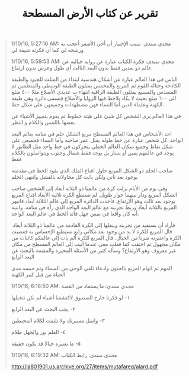 ﻿---
layout: post
title: "تقرير عن كتاب الأرض المسطحة"
description: "تلخيص مجدي سندي"
modified: 2016-02-17
tags: [تقارير]
author:
categories:
share:
comments: true
image: 
  feature: https://www.dropbox.com/s/i6py00kaulxa2pf/2016-02-17%2000_35_01-alard.pdf.png?dl=1
  credit:
  creditlink:
link:
---

> 1/10/16, 5:27:16 AM: مجدي سندي: سبب الإختيار أن أخي الأصغر أعجب به ورشحه لي كما أن فكرته شيقة لي
>
> 1/10/16, 5:59:53 AM: مجدي سندي: فكرة الكتاب عبارة عن رواية خيالية عن عالم ذو بعدين فقط بدون البعد الثالث أي طول وعرض بدون ارتفاع.
>
> الناس في هذا العالم عبارة عن أشكال هندسية ابتداء من المثلث للجنود والطبقة الكادحة وحثالة القوم ثم المربع والمخمس يمثلون الطبقة الوسطى والمتعلمين ثم المسدس والمسبع يمثلون الطبقة الراقية انتهاء ب عديدي الأضلاع مثلا ٤٠٠ ضلع الى ٦٠٠ ضلع بحيث لا يكاد يلاحظ فيها الزوايا والأضلاع فتسمى دائرة وهي طبقة الكهنة وعلماء الدين أما النساء فهن مضطهدات وجميعهن على شكل خط.
>
> في هذا العالم يرى الشخص كل شيئ على هيئة خطوط ثم يقوم بتمييز الأشياء عن بعضها باللمس والكلام و النظر.
>
> احد الأشخاص في هذا العالم المسطح مربع الشكل حلم في منامه بعالم البعد الواحد. كل شخص عبارة عن خط طوله يمثل عمر صاحبه وأما النساء فجميعن على شكل نقاط وجميع سكان العالم الخطي يتحركون في خط واحد مثل الطابور لا يوجد في عالمهم يمين أو يسار بل يوجد فقط شمال وجنوب ويتواصلون بالكلام فقط
>
> صاحب الحلم ذو الشكل المربع حاول اقناع الملك الذي يقود الخط في مقدمته بوجود بعد ثاني ولكن بائت كل محاولاته بالفشل وانتهى الحلم
>
> وفي يوم من الأيام نزلت كرة من عالمنا ذو الثلاثة أبعاد إلى الشخص صاحب الشكل المربع ودار بينهما حوار طويل. لم تستطع الكرة ثلاثية الأبعاد اقناع المربع بوجود بعد ثالث وهو الإرتفاع. فأخذت الدائرة المربع إلى عالم الثلاثة أبعاد فانبهر المربع بالثلاثة أبعاد وربط تجربته مع عالم البعد الواحد الذي رآه في منامه. وانتبه أنه كان واقعا في نفس جهل قائد الخط في عالم البعد الواحد.
>
> فأراد أن يستفيد من تجربته وينقلها إلى الكرة القادمة من عالمنا ذو الثلاثة أبعاد. قال المربع للكرة لا بد من وجود بعد مكاني رابع نستطيع الإحساس به فغضبت الكرة واعتبرته ضربا من الخيال. قال المربع للكرة ألم يأت إلى عالمكم كائنات من مكان مجهول ثم اختفت كما فعلت معي عندما أتيت إلى العالم المسطح من مكان غير معروف وهو الارتفاع؟ وسأله كثير من الأسئلة المحيرة والمقنعة بالبحث عن البعد الرابع
>
> المهم تم اتهام المربع بالجنون وادعاء تلقي الوحي من السماء وتم حبسه مدى الحياة من قبل كبير الكهنة
>
> 1/10/16, 6:18:50 AM: مجدي سندي: ما يستفاد من القصة
>
> ١- لو فكرنا خارج الصندوق لاكتشفنا أشياء لم نكن نتخيلها
>
> ٢- يجب البحث عن البعد الرابع
>
> ٣- واصل مسيرتك ولا تلتفت لكلام المحبطين
>
> ٤- العلم نور والجهل ظلام
>
> ٥- ما تعتبره خيالا قد يكون حقيقة
>
> 1/10/16, 6:19:32 AM: مجدي سندي: رابط الكتاب
>
> http://ia801901.us.archive.org/27/items/mutafareq/alard.pdf
